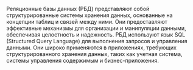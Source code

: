 Реляционные базы данных (РБД) представляют собой структурированные системы хранения данных, основанные на концепции таблиц и связей между ними. Они предоставляют эффективные механизмы для организации и манипуляции данными, обеспечивая целостность и надежность. РБД используют язык SQL (Structured Query Language) для выполнения запросов и управления данными. Они широко применяются в приложениях, требующих структурированного хранения данных, таких как учетная система, системы управления содержимым и бизнес-приложения.